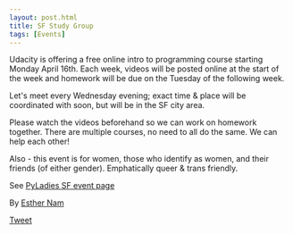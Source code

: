 ```yaml
---
layout: post.html
title: SF Study Group
tags: [Events]
---
```


Udacity is offering a free online intro to programming course starting Monday April 16th. Each week, videos will be posted online at the start of the week and homework will be due on the Tuesday of the following week.

Let's meet every Wednesday evening; exact time & place will be coordinated with soon, but will be in the SF city area.

Please watch the videos beforehand so we can work on homework together. There are multiple courses, no need to all do the same. We can help each other!

Also - this event is for women, those who identify as women, and their friends (of either gender). Emphatically queer & trans friendly.

See [PyLadies SF event page](http://www.meetup.com/PyLadiesSF/events/62203752/)

By [Esther Nam](https://twitter.com/estherbester "Estherbester | Twitter")

[Tweet](https://twitter.com/share)